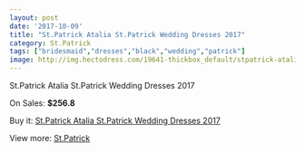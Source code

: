 ```yaml
---
layout: post
date: '2017-10-09'
title: "St.Patrick Atalia St.Patrick Wedding Dresses 2017"
category: St.Patrick
tags: ["bridesmaid","dresses","black","wedding","patrick"]
image: http://img.hectodress.com/19641-thickbox_default/stpatrick-atalia-stpatrick-wedding-dresses-2013.jpg
---
```

St.Patrick Atalia St.Patrick Wedding Dresses 2017

On Sales: **$256.8**
<a href="https://www.hectodress.com/stpatrick/9181-stpatrick-atalia-stpatrick-wedding-dresses-2013.html"><amp-img layout="responsive" width="600" height="600" src="//img.hectodress.com/19641-thickbox_default/stpatrick-atalia-stpatrick-wedding-dresses-2013.jpg" alt="St.Patrick Atalia St.Patrick Wedding Dresses 2017 0" /></a>
<a href="https://www.hectodress.com/stpatrick/9181-stpatrick-atalia-stpatrick-wedding-dresses-2013.html"><amp-img layout="responsive" width="600" height="600" src="//img.hectodress.com/19643-thickbox_default/stpatrick-atalia-stpatrick-wedding-dresses-2013.jpg" alt="St.Patrick Atalia St.Patrick Wedding Dresses 2017 1" /></a>
<a href="https://www.hectodress.com/stpatrick/9181-stpatrick-atalia-stpatrick-wedding-dresses-2013.html"><amp-img layout="responsive" width="600" height="600" src="//img.hectodress.com/19642-thickbox_default/stpatrick-atalia-stpatrick-wedding-dresses-2013.jpg" alt="St.Patrick Atalia St.Patrick Wedding Dresses 2017 2" /></a>

Buy it: [St.Patrick Atalia St.Patrick Wedding Dresses 2017](https://www.hectodress.com/stpatrick/9181-stpatrick-atalia-stpatrick-wedding-dresses-2013.html "St.Patrick Atalia St.Patrick Wedding Dresses 2017")

View more: [St.Patrick](https://www.hectodress.com/153-stpatrick "St.Patrick")